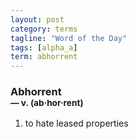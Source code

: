 ```yaml
---
layout: post
category: terms
tagline: "Word of the Day"
tags: [alpha_a]
term: abhorrent
---
```


<h3>Abhorrent<br/> <small>&mdash; v. (ab<span>&middot;</span>hor<span>&middot;</span>rent)</small></h3>
<p><ol><li>to hate leased properties</li>
</ol></p>
